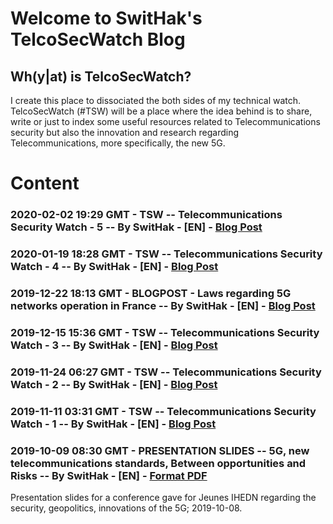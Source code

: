 # Welcome to SwitHak's TelcoSecWatch Blog

## Wh(y|at) is TelcoSecWatch?
I create this place to dissociated the both sides of my technical watch.
TelcoSecWatch (#TSW) will be a place where the idea behind is to share, write or just to index some useful resources related to Telecommunications security but also the innovation and research regarding Telecommunications, more specifically, the new 5G.

# Content

### 2020-02-02 19:29 GMT - TSW -- Telecommunications Security Watch - 5 -- By SwitHak - [EN] - [Blog Post](https://swithak.github.io/TelcoSecWatch/Pub/5G/Resources/Blog/7-Telecommunications-Security-Watch-5)

### 2020-01-19 18:28 GMT - TSW -- Telecommunications Security Watch - 4 -- By SwitHak - [EN] - [Blog Post](https://swithak.github.io/TelcoSecWatch/Pub/5G/Resources/Blog/6-Telecommunications-Security-Watch-4)

### 2019-12-22 18:13 GMT - BLOGPOST - Laws regarding 5G networks operation in France -- By SwitHak - [EN] - [Blog Post](https://swithak.github.io/TelcoSecWatch/Pub/5G/Resources/Blog/5-Laws-regarding-5G-networks-operation-in-France)

### 2019-12-15 15:36 GMT - TSW -- Telecommunications Security Watch - 3 -- By SwitHak - [EN] - [Blog Post](https://swithak.github.io/TelcoSecWatch/Pub/5G/Resources/Blog/4-Telecommunications-Security-Watch-3)

### 2019-11-24 06:27 GMT - TSW -- Telecommunications Security Watch - 2 -- By SwitHak - [EN] - [Blog Post](https://swithak.github.io/TelcoSecWatch/Pub/5G/Resources/Blog/3-Telecommunications-Security-Watch-2)

### 2019-11-11 03:31 GMT - TSW -- Telecommunications Security Watch - 1 -- By SwitHak - [EN] - [Blog Post](https://swithak.github.io/TelcoSecWatch/Pub/5G/Resources/Blog/2-Telecommunications-Security-Watch-1)

### 2019-10-09 08:30 GMT - PRESENTATION SLIDES -- 5G, new telecommunications standards, Between opportunities and Risks -- By SwitHak - [EN] - [Format PDF](https://github.com/SwitHak/SwitHak.github.io/blob/master/Pub/20190908-5G-Between-opportunities-and-risks_%40SwitHak_FINALE.pdf)
Presentation slides for a conference gave for Jeunes IHEDN regarding the security, geopolitics, innovations of the 5G;  2019-10-08.
